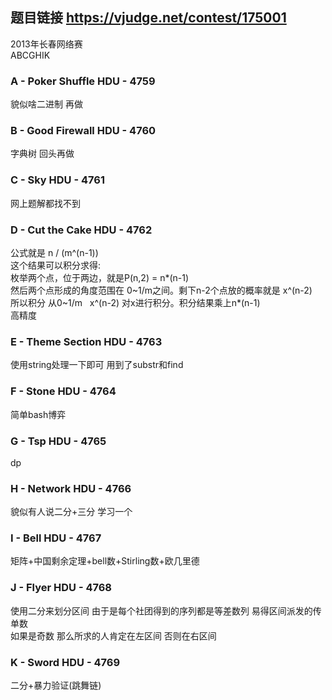 ## 题目链接 https://vjudge.net/contest/175001
2013年长春网络赛<br>
ABCGHIK

### A - Poker Shuffle HDU - 4759 
貌似啥二进制 再做

### B - Good Firewall HDU - 4760 
字典树 回头再做

### C - Sky HDU - 4761 
网上题解都找不到


### D - Cut the Cake HDU - 4762 
公式就是 n / (m^(n-1))<br>
这个结果可以积分求得:<br>
枚举两个点，位于两边，就是P(n,2) = n*(n-1)<br>
然后两个点形成的角度范围在 0~1/m之间。剩下n-2个点放的概率就是 x^(n-2)<br>
所以积分 从0~1/m    x^(n-2) 对x进行积分。积分结果乘上n*(n-1)<br>
高精度

### E - Theme Section HDU - 4763 
使用string处理一下即可 用到了substr和find


### F - Stone HDU - 4764 
简单bash博弈


### G - Tsp HDU - 4765 
dp


### H - Network HDU - 4766 
貌似有人说二分+三分 学习一个


### I - Bell HDU - 4767 
矩阵+中国剩余定理+bell数+Stirling数+欧几里德


### J - Flyer HDU - 4768 
使用二分来划分区间 由于是每个社团得到的序列都是等差数列 易得区间派发的传单数<br>
如果是奇数 那么所求的人肯定在左区间 否则在右区间

### K - Sword HDU - 4769 
二分+暴力验证(跳舞链)


